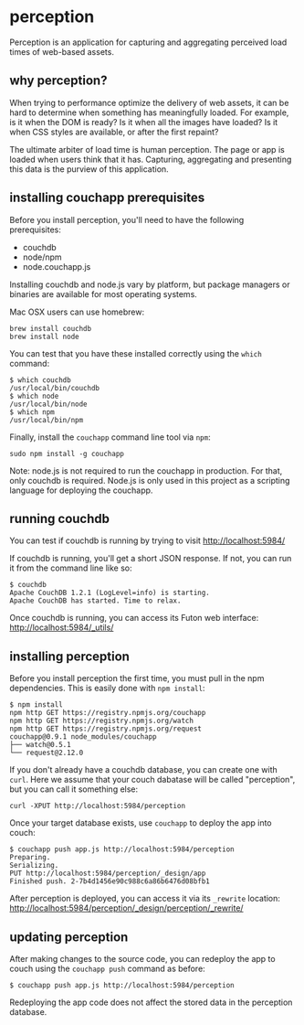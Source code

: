 
# perception

Perception is an application for capturing and aggregating perceived load times of web-based assets.

## why perception?

When trying to performance optimize the delivery of web assets, it can be hard to determine when something has meaningfully loaded.
For example, is it when the DOM is ready?
Is it when all the images have loaded?
Is it when CSS styles are available, or after the first repaint?

The ultimate arbiter of load time is human perception.
The page or app is loaded when users think that it has.
Capturing, aggregating and presenting this data is the purview of this application.

## installing couchapp prerequisites

Before you install perception, you'll need to have the following prerequisites:

* couchdb
* node/npm
* node.couchapp.js

Installing couchdb and node.js vary by platform, but package managers or binaries are available for most operating systems.

Mac OSX users can use homebrew:

```
brew install couchdb
brew install node
```

You can test that you have these installed correctly using the `which` command:

```
$ which couchdb
/usr/local/bin/couchdb
$ which node
/usr/local/bin/node
$ which npm
/usr/local/bin/npm
```

Finally, install the `couchapp` command line tool via `npm`:

```
sudo npm install -g couchapp
```

Note: node.js is not required to run the couchapp in production.
For that, only couchdb is required.
Node.js is only used in this project as a scripting language for deploying the couchapp.

## running couchdb

You can test if couchdb is running by trying to visit [http://localhost:5984/](http://localhost:5984/)

If couchdb is running, you'll get a short JSON response.
If not, you can run it from the command line like so:

```
$ couchdb
Apache CouchDB 1.2.1 (LogLevel=info) is starting.
Apache CouchDB has started. Time to relax.
```

Once couchdb is running, you can access its Futon web interface: [http://localhost:5984/_utils/](http://localhost:5984/_utils/)

## installing perception

Before you install perception the first time, you must pull in the npm dependencies.
This is easily done with `npm install`:

```
$ npm install
npm http GET https://registry.npmjs.org/couchapp
npm http GET https://registry.npmjs.org/watch
npm http GET https://registry.npmjs.org/request
couchapp@0.9.1 node_modules/couchapp
├── watch@0.5.1
└── request@2.12.0
```

If you don't already have a couchdb database, you can create one with `curl`.
Here we assume that your couch dabatase will be called "perception", but you can call it something else:

```
curl -XPUT http://localhost:5984/perception
```

Once your target database exists, use `couchapp` to deploy the app into couch:

```
$ couchapp push app.js http://localhost:5984/perception
Preparing.
Serializing.
PUT http://localhost:5984/perception/_design/app
Finished push. 2-7b4d1456e90c988c6a86b6476d08bfb1
```

After perception is deployed, you can access it via its `_rewrite` location: [http://localhost:5984/perception/_design/perception/_rewrite/](http://localhost:5984/perception/_design/perception/_rewrite/)

## updating perception

After making changes to the source code, you can redeploy the app to couch using the `couchapp push` command as before:

```
$ couchapp push app.js http://localhost:5984/perception
```

Redeploying the app code does not affect the stored data in the perception database.
